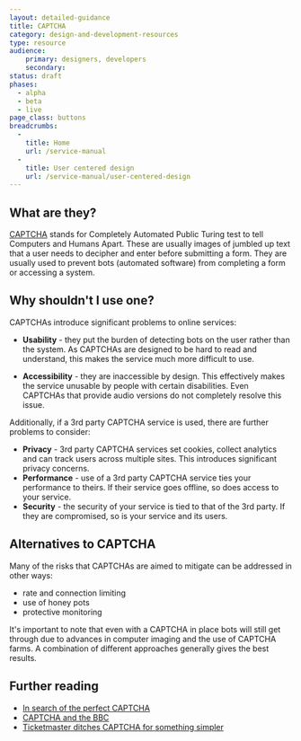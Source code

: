 ```yaml
---
layout: detailed-guidance
title: CAPTCHA
category: design-and-development-resources
type: resource
audience:
    primary: designers, developers
    secondary:
status: draft
phases:
  - alpha
  - beta
  - live
page_class: buttons
breadcrumbs:
  -
    title: Home
    url: /service-manual
  -
    title: User centered design
    url: /service-manual/user-centered-design
---
```


## What are they?
[CAPTCHA](http://en.wikipedia.org/wiki/CAPTCHA) stands for Completely Automated Public Turing test to tell Computers and Humans Apart. These are usually images of jumbled up text that a user needs to decipher and enter before submitting a form. They are usually used to prevent bots (automated software) from completing a form or accessing a system.

## Why shouldn't I use one?

CAPTCHAs introduce significant problems to online services:

* **Usability** - they put the burden of detecting bots on the user rather than the system. As CAPTCHAs are designed to be hard to read and understand, this makes the service much more difficult to use.

* **Accessibility** - they are inaccessible by design. This effectively makes the service unusable by people with certain disabilities. Even CAPTCHAs that provide audio versions do not completely resolve this issue.

Additionally, if a 3rd party CAPTCHA service is used, there are further problems to consider:

* **Privacy** - 3rd party CAPTCHA services set cookies, collect analytics and can track users across multiple sites. This introduces significant privacy concerns.
* **Performance** - use of a 3rd party CAPTCHA service ties your performance to theirs. If their service goes offline, so does access to your service.
* **Security** - the security of your service is tied to that of the 3rd party. If they are compromised, so is your service and its users.

## Alternatives to CAPTCHA

Many of the risks that CAPTCHAs are aimed to mitigate can be addressed in other ways:

* rate and connection limiting
* use of honey pots
* protective monitoring

It's important to note that even with a CAPTCHA in place bots will still get through due to advances in computer imaging and the use of CAPTCHA farms. A combination of different approaches generally gives the best results.

## Further reading

* [In search of the perfect CAPTCHA](http://coding.smashingmagazine.com/2011/03/04/in-search-of-the-perfect-captcha/)
* [CAPTCHA and the BBC](http://www.bbc.co.uk/blogs/bbcinternet/2010/10/captcha_and_bbc_id.html)
* [Ticketmaster ditches CAPTCHA for something simpler](http://thenextweb.com/insider/2013/01/30/good-news-music-fans-ticketmaster-is-ditching-its-captcha-conundrums-for-something-simpler/)
